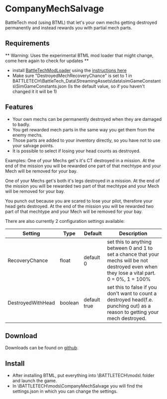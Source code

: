 # CompanyMechSalvage
BattleTech mod (using BTML) that let's your own mechs getting destroyed permanently and instead rewards you with partial mech parts.

## Requirements
** Warning: Uses the experimental BTML mod loader that might change, come here again to check for updates **

* install [BattleTechModLoader](https://github.com/Mpstark/BattleTechModLoader/releases) using the [instructions here](https://github.com/Mpstark/BattleTechModLoader)
* Make sure "DestroyedMechRecoveryChance" is set to 1 in BATTLETECH\BattleTech_Data\StreamingAssets\data\simGameConstants\SimGameConstants.json (Is the default value, so if you haven't changed it it will be 1)

## Features
- Your own mechs can be permanently destroyed when they are damaged to badly.
- You get rewarded mech parts in the same way you get them from the enemy mechs.
- Those parts are added to your inventory directly, so you have not to use your salvage points.
- It is possible to select if losing your head counts as destroyed.

Examples:
One of your Mechs get's it's CT destroyed in a mission. At the end of the mission you will be rewarded one part of that mechtype and your Mech will be removed for your bay.

One of your Mechs get's both it's legs destroyed in a mission. At the end of the mission you will be rewarded two part of that mechtype and your Mech will be removed for your bay.

You punch out because you are scared to lose your pilot, therefore your head gets destroyed. At the end of the mission you will be rewarded two part of that mechtype and your Mech will be removed for your bay.

There are also currently 2 configuration settings available:

Setting | Type | Default | Description
--- | --- | --- | ---
RecoveryChance | float | default 0 | set this to anything between 0 and 1 to set a chance that your mechs will be not destroyed even when they lose a vital part. 0 = 0%, 1 = 100%
DestroyedWithHead | boolean | default true | set this to false if you don't want to count a destroyed head(f.e. punching out) as a reason to getting your mech destroyed.

## Download

Downloads can be found on [github](https://github.com/Morphyum/CompanyMechSalvage/releases).

## Install
- After installing BTML, put everything into \BATTLETECH\mods\ folder and launch the game.
- In \BATTLETECH\mods\CompanyMechSalvage you will find the settings.json in which you can change the settings.

